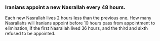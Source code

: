 
### Iranians appoint a new Nasrallah every 48 hours. 
Each new Nasrallah lives 2 hours less than the previous one. 
How many Nasrallahs will Iranians appoint before 10 hours pass from appointment to elimination, if the first Nasrallah lived 36 hours, and the third and sixth refused to be appointed.
